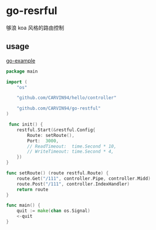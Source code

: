 # go-resrful

够浪 koa 风格的路由控制

## usage

[go-example]("https://github.com/CARVIN94/go-example")

```go
package main

import (
	"os"

	"github.com/CARVIN94/hello/controller"

	"github.com/CARVIN94/go-restful"
)

 func init() {
	restful.Start(&restful.Config{
		Route: setRoute(),
		Port:  3000,
		// ReadTimeout:  time.Second * 10,
		// WriteTimeout: time.Second * 4,
	})
}

func setRoute() (route restful.Route) {
	route.Get("/111", controller.Pipe, controller.Midd)
	route.Post("/111", controller.IndexHandler)
	return route
}

func main() {
	quit := make(chan os.Signal)
	<-quit
}
```
